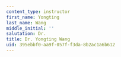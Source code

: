 ```yaml
---
content_type: instructor
first_name: Yongting
last_name: Wang
middle_initial: ''
salutation: Dr.
title: Dr. Yongting Wang
uid: 395ebbf0-aa9f-057f-f3da-8b2ac1a6b612
---
```

